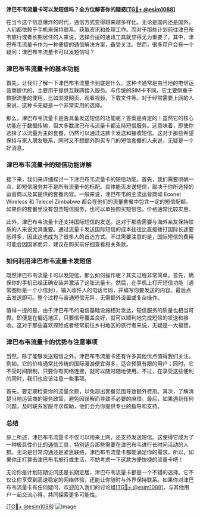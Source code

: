 **津巴布韦流量卡可以发短信吗？全方位解答你的疑惑[[TG💪+ @esim1088](https://t.me/s/esim1088)]**

在当今这个信息爆炸的时代，通信方式变得越来越多样化。无论是国内还是国外，人们都依赖于手机来保持联系、获取资讯和处理工作。而对于那些计划前往津巴布韦旅行或者长期居住的人来说，选择合适的通讯工具就显得尤为重要了。其中，津巴布韦流量卡作为一种便捷的通信解决方案，备受关注。然而，很多用户会有一个疑问：津巴布韦流量卡可以发短信吗？

### 津巴布韦流量卡的基本功能

首先，让我们了解一下津巴布韦流量卡到底是什么。这种卡通常是由当地的电信运营商提供的，主要用于提供互联网接入服务。与传统的SIM卡不同，它主要侧重于数据流量的使用，比如浏览网页、观看视频、下载文件等。对于经常需要上网的人来说，这种卡无疑是一个非常实用的选择。

那么，津巴布韦流量卡是否具备发送短信的功能呢？答案是肯定的！虽然它的核心功能在于数据传输，但大多数津巴布韦流量卡都支持短信服务。这意味着，即使你选择了以流量为主的套餐，仍然可以通过这款卡发送和接收短信。这对于那些希望保持与家人朋友联系，同时又不想额外购买专门的短信套餐的人来说，无疑是一个好消息。

### 津巴布韦流量卡的短信功能详解

接下来，我们来详细探讨一下津巴布韦流量卡的短信功能。首先，我们需要明确一点，即短信服务并不是所有流量卡的标配。具体能否发送短信，取决于你所选择的运营商以及其提供的套餐内容。一般来说，津巴布韦的主流运营商如 Econet Wireless 和 Telecel Zimbabwe 都会在他们的流量套餐中包含一定的短信配额。如果你的套餐里没有包含短信服务，也可以单独购买短信包，价格通常比较实惠。

此外，津巴布韦流量卡还支持国际短信的发送。这对于那些需要与海外亲友保持联系的人来说尤其重要。通过流量卡发送国际短信的成本往往比直接拨打国际长途要低得多，因此这也成为了很多人的首选方式。不过需要注意的是，国际短信的费用可能会因国家而异，建议在购买前仔细查看相关条款。

### 如何利用津巴布韦流量卡发短信

既然津巴布韦流量卡可以发短信，那么如何操作呢？其实过程非常简单。首先，确保你的手机已经正确安装并激活了这张流量卡。然后，在手机上打开短信功能（通常图标是一个小信封），输入收件人的电话号码，并编写你要发送的内容。最后点击发送即可。整个过程与普通短信无异，无需额外设置或复杂操作。

值得一提的是，由于津巴布韦的电信基础设施相对发达，短信服务的质量也相当可靠。即便是在偏远地区，只要信号覆盖良好，就可以顺利地完成短信的发送和接收。这对于那些喜欢探险或者经常前往乡村地区的旅行者来说，无疑是一大福音。

### 津巴布韦流量卡的优势与注意事项

当然，除了能够发送短信之外，津巴布韦流量卡还有许多其他优点值得我们关注。例如，它的价格通常比传统的国际漫游便宜得多，适合预算有限的用户；同时，它不受时间限制，只要你有网络连接，就可以随时随地使用。不过，在享受这些便利的同时，我们也应该注意一些事项。

首先，要定期检查你的流量余额，以免超出套餐范围导致额外费用。其次，了解清楚当地运营商的服务政策，避免因误解而导致不必要的麻烦。最后，如果遇到任何问题，及时联系客服寻求帮助，他们会为你提供专业的指导和支持。

### 总结

综上所述，津巴布韦流量卡不仅可以用来上网，还支持发送短信。这使得它成为了一种极具性价比的通信工具，特别适合那些需要在津巴布韦进行长时间活动的人群。无论是日常沟通还是紧急联络，津巴布韦流量卡都能满足你的需求。所以，如果你正打算去津巴布韦旅行或生活，不妨考虑一下这款方便快捷的流量卡吧！

无论你是计划短期访问还是长期定居，津巴布韦流量卡都是一个不错的选择。它不仅让你享受到高速稳定的网络体验，还能让你随时与外界保持联系。如果你对津巴布韦流量卡有任何疑问，欢迎加入我们的讨论组[[TG💪+ @esim1088](https://t.me/s/esim1088)]，与其他用户一起交流心得，共同探索更多可能性。

[[TG💪+ @esim1088](https://t.me/s/esim1088)] ![Image](https://i.postimg.cc/4NQfJmqS/Snipaste-2025-05-13-00-14-12.png)